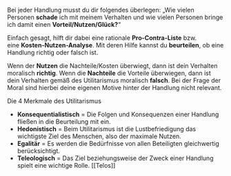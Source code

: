 Bei jeder Handlung musst du dir folgendes überlegen: „Wie vielen Personen **schade** ich mit meinem Verhalten und wie vielen Personen bringe ich damit einen **Vorteil/Nutzen/Glück?**“

Einfach gesagt, hilft dir dabei eine rationale **Pro-Contra-Liste** bzw. eine **Kosten-Nutzen-Analyse**. Mit deren Hilfe kannst du **beurteilen**, ob eine Handlung richtig oder falsch ist.

Wenn der **Nutzen** die Nachteile/Kosten überwiegt, dann ist dein Verhalten moralisch **richtig**. Wenn die **Nachteile** die Vorteile überwiegen, dann ist dein Verhalten gemäß des Utilitarismus moralisch **falsch**. Bei der Frage der Moral sind hierbei deine eigenen Motive hinter der Handlung nicht relevant.


Die 4 Merkmale des Utilitarismus 

- **Konsequentialistisch** = Die Folgen und Konsequenzen einer Handlung fließen in die Beurteilung mit ein.
- **Hedonistisch** = Beim Utilitarismus ist die Lustbefriedigung das wichtigste Ziel des Menschen, also der maximale Nutzen.
- **Egalitär** = Es werden die Bedürfnisse von allen Beteiligten gleichwertig berücksichtigt.
- **Teleologisch** = Das Ziel beziehungsweise der Zweck einer Handlung spielt eine wichtige Rolle.
[[Telos]]

